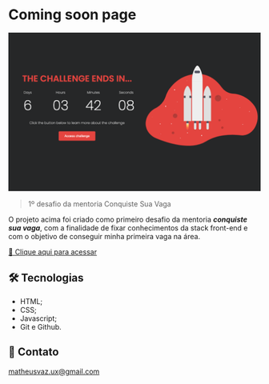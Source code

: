 # Coming soon page

![preview](/./github/preview.png)

> 1º desafio da mentoria Conquiste Sua Vaga

O projeto acima foi criado como primeiro desafio da mentoria **_conquiste sua vaga_**, com a finalidade de fixar conhecimentos da stack front-end e com o objetivo de conseguir minha primeira vaga na área.

[🔗 Clique aqui para acessar](https://matheusvaz-dev.github.io/nlw-esports-explorer/)

## 🛠️ Tecnologias

- HTML;
- CSS;
- Javascript;
- Git e Github.

## 📧 Contato

matheusvaz.ux@gmail.com
